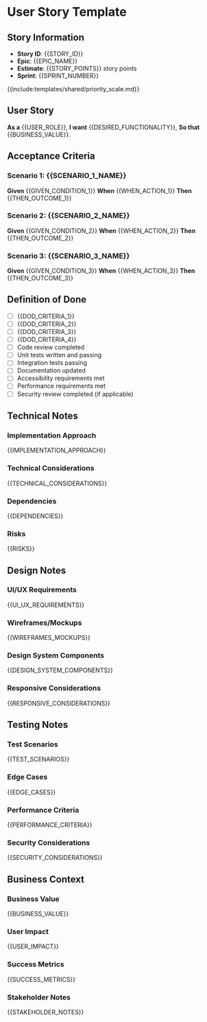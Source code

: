 # User Story Template

## Story Information
- **Story ID**: {{STORY_ID}}
- **Epic**: {{EPIC_NAME}}
- **Estimate**: {{STORY_POINTS}} story points
- **Sprint**: {{SPRINT_NUMBER}}

{{include:templates/shared/priority_scale.md}}

## User Story
**As a** {{USER_ROLE}},
**I want** {{DESIRED_FUNCTIONALITY}},
**So that** {{BUSINESS_VALUE}}.

## Acceptance Criteria
### Scenario 1: {{SCENARIO_1_NAME}}
**Given** {{GIVEN_CONDITION_1}}
**When** {{WHEN_ACTION_1}}
**Then** {{THEN_OUTCOME_1}}

### Scenario 2: {{SCENARIO_2_NAME}}
**Given** {{GIVEN_CONDITION_2}}
**When** {{WHEN_ACTION_2}}
**Then** {{THEN_OUTCOME_2}}

### Scenario 3: {{SCENARIO_3_NAME}}
**Given** {{GIVEN_CONDITION_3}}
**When** {{WHEN_ACTION_3}}
**Then** {{THEN_OUTCOME_3}}

## Definition of Done
- [ ] {{DOD_CRITERIA_1}}
- [ ] {{DOD_CRITERIA_2}}
- [ ] {{DOD_CRITERIA_3}}
- [ ] {{DOD_CRITERIA_4}}
- [ ] Code review completed
- [ ] Unit tests written and passing
- [ ] Integration tests passing
- [ ] Documentation updated
- [ ] Accessibility requirements met
- [ ] Performance requirements met
- [ ] Security review completed (if applicable)

## Technical Notes
### Implementation Approach
{{IMPLEMENTATION_APPROACH}}

### Technical Considerations
{{TECHNICAL_CONSIDERATIONS}}

### Dependencies
{{DEPENDENCIES}}

### Risks
{{RISKS}}

## Design Notes
### UI/UX Requirements
{{UI_UX_REQUIREMENTS}}

### Wireframes/Mockups
{{WIREFRAMES_MOCKUPS}}

### Design System Components
{{DESIGN_SYSTEM_COMPONENTS}}

### Responsive Considerations
{{RESPONSIVE_CONSIDERATIONS}}

## Testing Notes
### Test Scenarios
{{TEST_SCENARIOS}}

### Edge Cases
{{EDGE_CASES}}

### Performance Criteria
{{PERFORMANCE_CRITERIA}}

### Security Considerations
{{SECURITY_CONSIDERATIONS}}

## Business Context
### Business Value
{{BUSINESS_VALUE}}

### User Impact
{{USER_IMPACT}}

### Success Metrics
{{SUCCESS_METRICS}}

### Stakeholder Notes
{{STAKEHOLDER_NOTES}}